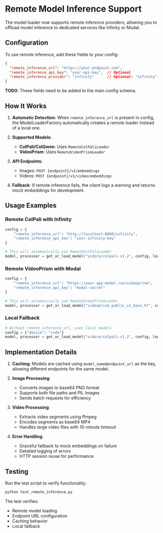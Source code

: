 # Remote Model Inference Support

The model loader now supports remote inference providers, allowing you to offload model inference to dedicated services like Infinity or Modal.

## Configuration

To use remote inference, add these fields to your config:

```json
{
  "remote_inference_url": "https://your-endpoint.com",
  "remote_inference_api_key": "your-api-key",  // Optional
  "remote_inference_provider": "infinity"      // Optional: "infinity", "modal", "custom"
}
```

**TODO**: These fields need to be added to the main config schema.

## How It Works

1. **Automatic Detection**: When `remote_inference_url` is present in config, the ModelLoaderFactory automatically creates a remote loader instead of a local one.

2. **Supported Models**:
   - **ColPali/ColQwen**: Uses `RemoteColPaliLoader` 
   - **VideoPrism**: Uses `RemoteVideoPrismLoader`

3. **API Endpoints**:
   - Images: `POST {endpoint}/v1/embeddings`
   - Videos: `POST {endpoint}/v1/video/embeddings`

4. **Fallback**: If remote inference fails, the client logs a warning and returns mock embeddings for development.

## Usage Examples

### Remote ColPali with Infinity
```python
config = {
    "remote_inference_url": "http://localhost:8080/infinity",
    "remote_inference_api_key": "your-infinity-key"
}

# This will automatically use RemoteColPaliLoader
model, processor = get_or_load_model("vidore/colpali-v1.2", config, logger)
```

### Remote VideoPrism with Modal
```python
config = {
    "remote_inference_url": "https://your-app.modal.run/videoprism",
    "remote_inference_api_key": "modal-secret"
}

# This will automatically use RemoteVideoPrismLoader
model, processor = get_or_load_model("videoprism_public_v1_base_hf", config, logger)
```

### Local Fallback
```python
# Without remote_inference_url, uses local models
config = {"device": "cuda"}
model, processor = get_or_load_model("vidore/colpali-v1.2", config, logger)
```

## Implementation Details

1. **Caching**: Models are cached using `model_name@endpoint_url` as the key, allowing different endpoints for the same model.

2. **Image Processing**:
   - Converts images to base64 PNG format
   - Supports both file paths and PIL Images
   - Sends batch requests for efficiency

3. **Video Processing**:
   - Extracts video segments using ffmpeg
   - Encodes segments as base64 MP4
   - Handles large video files with 10-minute timeout

4. **Error Handling**:
   - Graceful fallback to mock embeddings on failure
   - Detailed logging of errors
   - HTTP session reuse for performance

## Testing

Run the test script to verify functionality:
```bash
python test_remote_inference.py
```

The test verifies:
- Remote model loading
- Endpoint URL configuration
- Caching behavior
- Local fallback